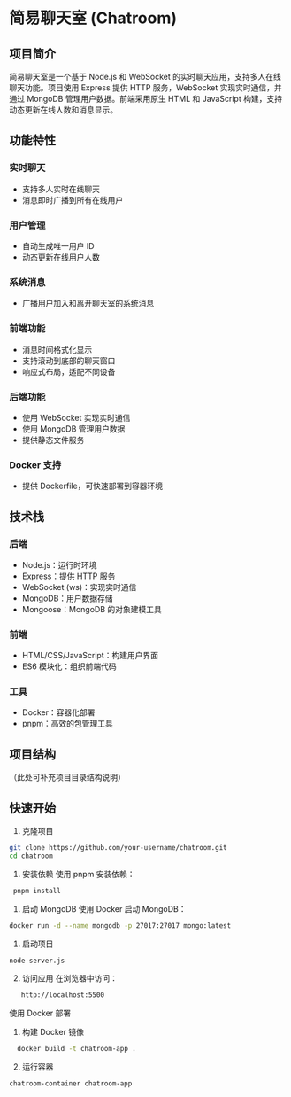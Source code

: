 # 简易聊天室 (Chatroom)

## 项目简介
简易聊天室是一个基于 Node.js 和 WebSocket 的实时聊天应用，支持多人在线聊天功能。项目使用 Express 提供 HTTP 服务，WebSocket 实现实时通信，并通过 MongoDB 管理用户数据。前端采用原生 HTML 和 JavaScript 构建，支持动态更新在线人数和消息显示。

## 功能特性
### 实时聊天
- 支持多人实时在线聊天
- 消息即时广播到所有在线用户

### 用户管理
- 自动生成唯一用户 ID
- 动态更新在线用户人数

### 系统消息
- 广播用户加入和离开聊天室的系统消息

### 前端功能
- 消息时间格式化显示
- 支持滚动到底部的聊天窗口
- 响应式布局，适配不同设备

### 后端功能
- 使用 WebSocket 实现实时通信
- 使用 MongoDB 管理用户数据
- 提供静态文件服务

### Docker 支持
- 提供 Dockerfile，可快速部署到容器环境

## 技术栈
### 后端
- Node.js：运行时环境
- Express：提供 HTTP 服务
- WebSocket (ws)：实现实时通信
- MongoDB：用户数据存储
- Mongoose：MongoDB 的对象建模工具

### 前端
- HTML/CSS/JavaScript：构建用户界面
- ES6 模块化：组织前端代码

### 工具
- Docker：容器化部署
- pnpm：高效的包管理工具

## 项目结构
（此处可补充项目目录结构说明）
## 快速开始
1. 克隆项目
```bash 
git clone https://github.com/your-username/chatroom.git
cd chatroom
```
1. 安装依赖
使用 pnpm 安装依赖：
```bash 
 pnpm install
```
1. 启动 MongoDB
使用 Docker 启动 MongoDB：
```bash   
docker run -d --name mongodb -p 27017:27017 mongo:latest
```
1. 启动项目
 ```bash  
 node server.js
 ```
2. 访问应用
在浏览器中访问：
 ```bash
    http://localhost:5500
```
使用 Docker 部署
1. 构建 Docker 镜像
 ```bash
   docker build -t chatroom-app .
```
2. 运行容器
 ```bash  docker run -d -p 5500:5500 --name 
 chatroom-container chatroom-app
 ```

